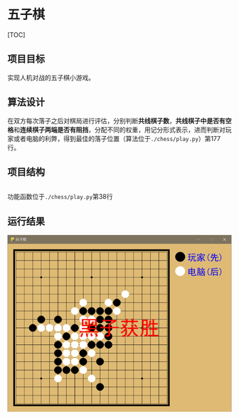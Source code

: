 # 五子棋

[TOC]

## 项目目标

实现人机对战的五子棋小游戏。

## 算法设计

在双方每次落子之后对棋局进行评估，分别判断**共线棋子数**，**共线棋子中是否有空格**和**连续棋子两端是否有阻挡**，分配不同的权重，用记分形式表示，进而判断对玩家或者电脑的利弊，得到最佳的落子位置（算法位于`./chess/play.py`）第177行。

## 项目结构

```

```

功能函数位于`./chess/play.py`第38行

## 运行结果

<img src="./img/win.png" alt="win" style="zoom:67%;" />
